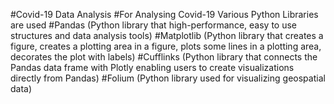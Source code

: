 #Covid-19 Data Analysis
#For Analysing Covid-19 Various Python Libraries are used
#Pandas (Python library that high-performance, easy to use structures and data analysis tools)
#Matplotlib (Python library that creates a figure, creates a plotting area in a figure, plots some lines in a plotting area, decorates the plot with labels)
#Cufflinks (Python library that connects the Pandas data frame with Plotly enabling users to create visualizations directly from Pandas)
#Folium (Python library used for visualizing geospatial data)
